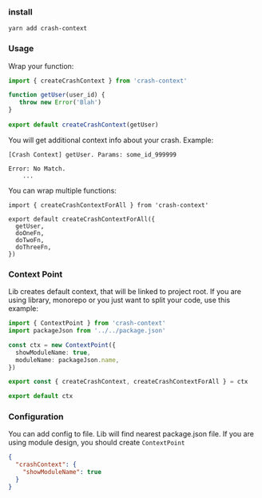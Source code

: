 

### install

`yarn add crash-context`


### Usage

Wrap your function:

```typescript
import { createCrashContext } from 'crash-context'

function getUser(user_id) {
   throw new Error('Blah')
}
 
export default createCrashContext(getUser)
```

You will get additional context info about your crash. Example:
```
[Crash Context] getUser. Params: some_id_999999

Error: No Match.
    ...
``` 


You can wrap multiple functions:
```
import { createCrashContextForAll } from 'crash-context'

export default createCrashContextForAll({
  getUser,
  doOneFn,
  doTwoFn,
  doThreeFn,
})
```

### Context Point
Lib creates default context, that will be linked to project root. 
If you are using library, monorepo 
or you just want to split your code,
use this example:
 
```typescript
import { ContextPoint } from 'crash-context'
import packageJson from '../../package.json'

const ctx = new ContextPoint({
  showModuleName: true,
  moduleName: packageJson.name,
})

export const { createCrashContext, createCrashContextForAll } = ctx

export default ctx
```


### Configuration
You can add config to file. Lib will find nearest package.json file.
If you are using module design, you should create `ContextPoint`
```json
{
  "crashContext": {
    "showModuleName": true
  }
}
```
